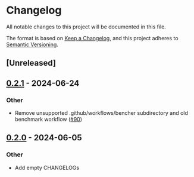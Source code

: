 # Changelog
All notable changes to this project will be documented in this file.

The format is based on [Keep a Changelog](https://keepachangelog.com/en/1.0.0/),
and this project adheres to [Semantic Versioning](https://semver.org/spec/v2.0.0.html).

## [Unreleased]

## [0.2.1](https://github.com/grafana/augurs/compare/augurs-changepoint-v0.2.0...augurs-changepoint-v0.2.1) - 2024-06-24

### Other
- Remove unsupported .github/workflows/bencher subdirectory and old benchmark workflow ([#90](https://github.com/grafana/augurs/pull/90))

## [0.2.0](https://github.com/grafana/augurs/compare/augurs-changepoint-v0.1.2...augurs-changepoint-v0.2.0) - 2024-06-05

### Other
- Add empty CHANGELOGs

